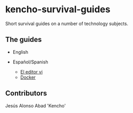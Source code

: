 # kencho-survival-guides

Short survival guides on a number of technology subjects.

## The guides

- English

- Español/Spanish

  - [El editor vi](../master/es/vi-editor.md)
  - [Docker](../master/es/docker.md)

## Contributors

Jesús Alonso Abad 'Kencho'
